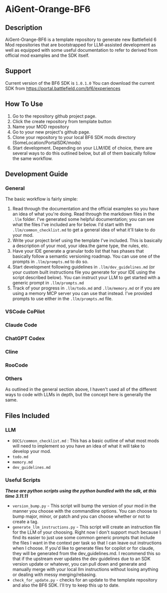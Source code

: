 # AiGent-Orange-BF6

## Description

AiGent-Orange-BF6 is a template repository to generate new Battlefield 6 Mod repositories that are bootstrapped for LLM-assisted development as well as equipped with some useful documentation to refer to derived from official mod examples and the SDK itself. 


## Support
Current version of the BF6 SDK is `1.0.1.0`
You can download the current SDK from https://portal.battlefield.com/bf6/experiences

## How To Use

1. Go to the repository github project page.
2. Click the create repository from template button
3. Name your MOD repository
4. Go to your new project's github page.
5. Clone your repository to your local BF6 SDK mods directory (SomeLocation/PortalSDK/mods)
6. Start development. Depending on your LLM/IDE of choice, there are several ways to do this outlined below, but all of them basically follow the same workflow.

## Development Guide

### General
The basic workflow is fairly simple:
1. Read through the documentation and the official examples so you have an idea of what you're doing. Read through the markdown files in the `.llm` folder. I've generated some helpful documentation; you can see what the files I've included are for below. I'd start with the `.llm/common_checklist.md` to get a general idea of what it'll take to do your mod.
2. Write your project brief using the template I've included. This is basically a description of your mod, your idea.the game type, the rules, etc.
3. Have your IDE generate a granular todo list that has phases that basically follow a semantic versioning roadmap. You can use one of the prompts in `.llm/prompts.md` to do so.
4. Start development following guidelines in `.llm/dev_guidelines.md` (or your custom built instructions file you generate for your IDE using the script described below). You can instruct your LLM to get started with a generic prompt in `.llm/prompts.md`
5. Track of your progress in `.llm/todo.md` and `.llm/memory.md` or if you are using a memory MCP server you can use that instead. I've provided prompts to use either in the `.llm/prompts.md` file.

### VSCode CoPilot

### Claude Code

### ChatGPT Codex

### Cline

### RooCode

### Others

As outlined in the general section above, I haven't used all of the different ways to code with LLMs in depth, but the concept here is generally the same.

## Files Included

### LLM
- `DOCS/common_checklist.md` : This has a basic outline of what most mods will need to implement so you have an idea of what it will take to develop your mod.
- `todo.md`
- `memory.md`
- `dev_guidelines.md`

### Useful Scripts
***These are python scripts using the python bundled with the sdk, at this time 3.11.11***
- `version_bump.py` - This script will bump the version of your mod in the manner you choose with the commandline options. You can choose to bump major, minor, or patch and you can choose whether or not to create a tag.
- `generate_llm_instructions.py` - This script will create an instruction file for the LLM of your choosing. Right now I don't support much because I find its easier to just use some common generic prompts that include the files I want in the context per task so that I can leave out instructions when I choose. If you'd like to generate files for copilot or for claude, they will be generated from the dev_guidelines.md. I recommend this so that if the upstream ever updates the dev guidelines due to an SDK version update or whatever, you can pull down and generate and manually merge with your local llm instructions without losing anything or dealing with messy merging/rebasing.
- `check_for_update.py` - checks for an update to the template repository and also the BF6 SDK. I'll try to keep this up to date.
